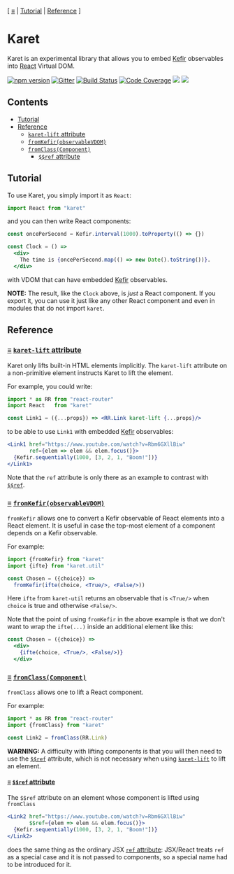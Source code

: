 [ [≡](#contents) | [Tutorial](#tutorial) | [Reference](#reference) ]

# Karet

Karet is an experimental library that allows you to
embed [Kefir](http://rpominov.github.io/kefir/) observables
into [React](https://facebook.github.io/react/) Virtual DOM.

[![npm version](https://badge.fury.io/js/karet.svg)](http://badge.fury.io/js/karet)
[![Gitter](https://img.shields.io/gitter/room/calmm-js/chat.js.svg)](https://gitter.im/calmm-js/chat)
[![Build Status](https://travis-ci.org/calmm-js/karet.svg?branch=master)](https://travis-ci.org/calmm-js/karet)
[![Code Coverage](https://img.shields.io/codecov/c/github/calmm-js/karet/master.svg)](https://codecov.io/github/calmm-js/karet?branch=master)
[![](https://david-dm.org/calmm-js/karet.svg)](https://david-dm.org/calmm-js/karet)
[![](https://david-dm.org/calmm-js/karet/dev-status.svg)](https://david-dm.org/calmm-js/karet?type=dev)

## Contents

* [Tutorial](#tutorial)
* [Reference](#reference)
  * [`karet-lift` attribute](#karet-lift)
  * [`fromKefir(observableVDOM)`](#fromKefir "fromKefir: Observable VDOM -> VDOM")
  * [`fromClass(Component)`](#fromClass "fromClass: Component props -> Component (Observable props)")
    * [`$$ref` attribute](#ref)

## Tutorial

To use Karet, you simply import it as `React`:

```jsx
import React from "karet"
```

and you can then write React components:

```jsx
const oncePerSecond = Kefir.interval(1000).toProperty(() => {})

const Clock = () =>
  <div>
    The time is {oncePerSecond.map(() => new Date().toString())}.
  </div>
```

with VDOM that can have embedded [Kefir](http://rpominov.github.io/kefir/)
observables.

**NOTE:** The result, like the `Clock` above, is *just* a React component.  If
you export it, you can use it just like any other React component and even in
modules that do not import `karet`.

## Reference

### <a name="karet-lift"></a> [≡](#contents) [`karet-lift` attribute](#karet-lift)

Karet only lifts built-in HTML elements implicitly.  The `karet-lift` attribute
on a non-primitive element instructs Karet to lift the element.

For example, you could write:

```jsx
import * as RR from "react-router"
import React   from "karet"

const Link1 = ({...props}) => <RR.Link karet-lift {...props}/>
```

to be able to use `Link1` with
embedded [Kefir](http://rpominov.github.io/kefir/) observables:

```jsx
<Link1 href="https://www.youtube.com/watch?v=Rbm6GXllBiw"
       ref={elem => elem && elem.focus()}>
  {Kefir.sequentially(1000, [3, 2, 1, "Boom!"])}
</Link1>
```

Note that the `ref` attribute is only there as an example to contrast
with [`$$ref`](#ref).

### <a name="fromKefir"></a> [≡](#contents) [`fromKefir(observableVDOM)`](#fromKefir "fromKefir: Observable VDOM -> VDOM")

`fromKefir` allows one to convert a Kefir observable of React elements into a
React element.  It is useful in case the top-most element of a component depends
on a Kefir observable.

For example:

```jsx
import {fromKefir} from "karet"
import {ifte} from "karet.util"

const Chosen = ({choice}) =>
  fromKefir(ifte(choice, <True/>, <False/>))
```

Here `ifte` from `karet-util` returns an observable that is `<True/>` when
`choice` is true and otherwise `<False/>`.

Note that the point of using `fromKefir` in the above example is that we don't
want to wrap the `ifte(...)` inside an additional element like this:

```jsx
const Chosen = ({choice}) =>
  <div>
    {ifte(choice, <True/>, <False/>)}
  </div>
```

### <a name="fromClass"></a> [≡](#contents) [`fromClass(Component)`](#fromClass "fromClass: Component props -> Component (Observable props)")

`fromClass` allows one to lift a React component.

For example:

```jsx
import * as RR from "react-router"
import {fromClass} from "karet"

const Link2 = fromClass(RR.Link)
```

**WARNING:** A difficulty with lifting components is that you will then need to
use the [`$$ref`](#ref) attribute, which is not necessary when
using [`karet-lift`](#karet-lift) to lift an element.

#### <a name="ref"></a> [≡](#contents) [`$$ref` attribute](#ref)

The `$$ref` attribute on an element whose component is lifted using `fromClass`

```jsx
<Link2 href="https://www.youtube.com/watch?v=Rbm6GXllBiw"
       $$ref={elem => elem && elem.focus()}>
  {Kefir.sequentially(1000, [3, 2, 1, "Boom!"])}
</Link2>
```

does the same thing as the ordinary
JSX
[`ref` attribute](https://facebook.github.io/react/docs/more-about-refs.html#the-ref-callback-attribute):
JSX/React treats `ref` as a special case and it is not passed to components, so
a special name had to be introduced for it.
